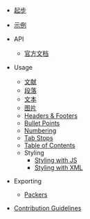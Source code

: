* [起步](/)

* [示例](examples.md)

* API

    * [官方文档](https://docx.js.org/api/)

* Usage

	* [文献](usage/document.md)
	* [段落](usage/paragraph.md)
	* [文本](usage/text.md)
	* [图片](usage/images.md)
	* [Headers & Footers](usage/headers-and-footers.md)
	* [Bullet Points](usage/bullet-points.md)
    * [Numbering](usage/numbering.md)
	* [Tab Stops](usage/tab-stops.md)
    * [Table of Contents](usage/table-of-contents.md)
	* Styling
        * [Styling with JS](usage/styling-with-js.md)
        * [Styling with XML](usage/styling-with-xml.md)
* Exporting

    * [Packers](usage/packers.md)

* [Contribution Guidelines](contribution-guidelines.md)

